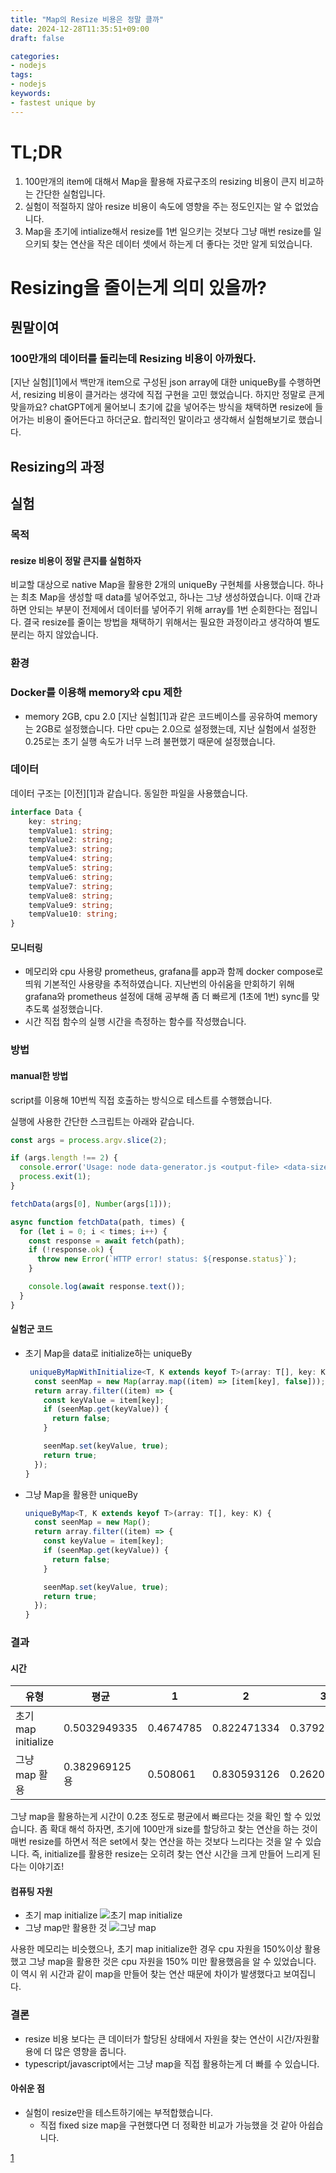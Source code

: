 ```yaml
---
title: "Map의 Resize 비용은 정말 클까"
date: 2024-12-28T11:35:51+09:00
draft: false

categories:
- nodejs
tags:
- nodejs
keywords:
- fastest unique by
---
```


# TL;DR
1. 100만개의 item에 대해서 Map을 활용해 자료구조의 resizing 비용이 큰지 비교하는 간단한 실험입니다.
1. 실험이 적절하지 않아 resize 비용이 속도에 영향을 주는 정도인지는 알 수 없었습니다.
1. Map을 초기에 intialize해서 resize를 1번 일으키는 것보다 그냥 매번 resize를 일으키되 찾는 연산을 작은 데이터 셋에서 하는게 더 좋다는 것만 알게 되었습니다.

# Resizing을 줄이는게 의미 있을까?
## 뭔말이여
### 100만개의 데이터를 돌리는데 Resizing 비용이 아까웠다.
[지난 실험][1]에서 백만개 item으로 구성된 json array에 대한 uniqueBy를 수행하면서, resizing 비용이 클거라는 생각에 직접 구현을 고민 했었습니다. 하지만 정말로 큰게 맞을까요? chatGPT에게 물어보니 초기에 값을 넣어주는 방식을 채택하면 resize에 들어가는 비용이 줄어든다고 하더군요. 합리적인 말이라고 생각해서 실험해보기로 했습니다.

## Resizing의 과정

## 실험
### 목적
#### resize 비용이 정말 큰지를 실험하자
비교할 대상으로 native Map을 활용한 2개의 uniqueBy 구현체를 사용했습니다. 하나는 최초 Map을 생성할 때 data를 넣어주었고, 하나는 그냥 생성하였습니다. 이때 간과하면 안되는 부분이 전제에서 데이터를 넣어주기 위해 array를 1번 순회한다는 점입니다. 결국 resize를 줄이는 방법을 채택하기 위해서는 필요한 과정이라고 생각하여 별도 분리는 하지 않았습니다.

### 환경
### Docker를 이용해 memory와 cpu 제한
- memory 2GB, cpu 2.0
[지난 실험][1]과 같은 코드베이스를 공유하여 memory는 2GB로 설정했습니다. 다만 cpu는 2.0으로 설정했는데, 지난 실험에서 설정한 0.25로는 초기 실행 속도가 너무 느려 불편했기 때문에 설정했습니다.

### 데이터
데이터 구조는 [이전][1]과 같습니다. 동일한 파일을 사용했습니다.
```typescript
interface Data {
	key: string;
	tempValue1: string;
	tempValue2: string;
	tempValue3: string;
	tempValue4: string;
	tempValue5: string;
	tempValue6: string;
	tempValue7: string;
	tempValue8: string;
	tempValue9: string;
	tempValue10: string;
}
```

#### 모니터링
- 메모리와 cpu 사용량
    prometheus, grafana를 app과 함께 docker compose로 띄워  기본적인 사용량을 추적하였습니다. 지난번의 아쉬움을 만회하기 위해 grafana와 prometheus 설정에 대해 공부해 좀 더 빠르게 (1초에 1번) sync를 맞추도록 설정했습니다.
- 시간
    직접 함수의 실행 시간을 측정하는 함수를 작성했습니다.

### 방법
#### manual한 방법
script를 이용해 10번씩 직접 호출하는 방식으로 테스트를 수행했습니다.

실행에 사용한 간단한 스크립트는 아래와 같습니다.
```javascript
const args = process.argv.slice(2);

if (args.length !== 2) {
  console.error('Usage: node data-generator.js <output-file> <data-size>');
  process.exit(1);
}

fetchData(args[0], Number(args[1]));

async function fetchData(path, times) {
  for (let i = 0; i < times; i++) {
    const response = await fetch(path);
    if (!response.ok) {
      throw new Error(`HTTP error! status: ${response.status}`);
    }

    console.log(await response.text());
  }
}

```

#### 실험군 코드
- 초기 Map을 data로 initialize하는 uniqueBy
    ```typescript
     uniqueByMapWithInitialize<T, K extends keyof T>(array: T[], key: K) {
      const seenMap = new Map(array.map((item) => [item[key], false]));
      return array.filter((item) => {
        const keyValue = item[key];
        if (seenMap.get(keyValue)) {
          return false;
        }

        seenMap.set(keyValue, true);
        return true;
      });
    }
    ```
- 그냥 Map을 활용한 uniqueBy
    ```typescript
    uniqueByMap<T, K extends keyof T>(array: T[], key: K) {
      const seenMap = new Map();
      return array.filter((item) => {
        const keyValue = item[key];
        if (seenMap.get(keyValue)) {
          return false;
        }

        seenMap.set(keyValue, true);
        return true;
      });
    }
    ```
### 결과
#### 시간

| 유형 | 평균 | 1 | 2 | 3 | 4 | 5 | 6 | 7 | 8 | 9 | 10 |
| --- | --- | --- | --- | --- | --- | --- | --- | --- | --- | --- | --- |
| 초기 map initialize | 0.5032949335 | 0.4674785|0.822471334|0.379201667|0.356931833|0.829150584|0.398681291|0.366561959|0.629222208|0.398749792|0.384500167 |
| 그냥 map 활용 | 0.382969125용 | 0.508061	| 0.830593126	| 0.262079875	| 0.262612041	| 0.270461417	| 0.28156475	| 0.624479459	| 0.309609208 |	0.244776084	| 0.235454292|

그냥 map을 활용하는게 시간이 0.2초 정도로 평균에서 빠르다는 것을 확인 할 수 있었습니다. 좀 확대 해석 하자면, 초기에 100만개 size를 할당하고 찾는 연산을 하는 것이 매번 resize를 하면서 적은 set에서 찾는 연산을 하는 것보다 느리다는 것을 알 수 있습니다. 즉, initialize를 활용한 resize는 오히려 찾는 연산 시간을 크게 만들어 느리게 된다는 이야기죠!

#### 컴퓨팅 자원
- 초기 map initialize
![초기 map initialize](https://github.com/user-attachments/assets/97947c90-96c6-4df9-8e41-83fdd090ce02)
- 그냥 map만 활용한 것
![그냥 map](https://github.com/user-attachments/assets/a41c76a2-375b-4660-8645-d582e538ca65)

사용한 메모리는 비슷했으나, 초기 map initialize한 경우 cpu 자원을 150%이상 활용했고 그냥 map을 활용한 것은 cpu 자원을 150% 미만 활용했음을 알 수 있었습니다. 이 역시 위 시간과 같이 map을 만들어 찾는 연산 때문에 차이가 발생했다고 보여집니다. 

### 결론
- resize 비용 보다는 큰 데이터가 할당된 상태에서 자원을 찾는 연산이 시간/자원활용에 더 많은 영향을 줍니다.
- typescript/javascript에서는 그냥 map을 직접 활용하는게 더 빠를 수 있습니다.

#### 아쉬운 점
- 실험이 resize만을 테스트하기에는 부적합했습니다.
    - 직접 fixed size map을 구현했다면 더 정확한 비교가 가능했을 것 같아 아쉽습니다.

[1](https://heozeop.github.io/post/fastest-uniqueby/)